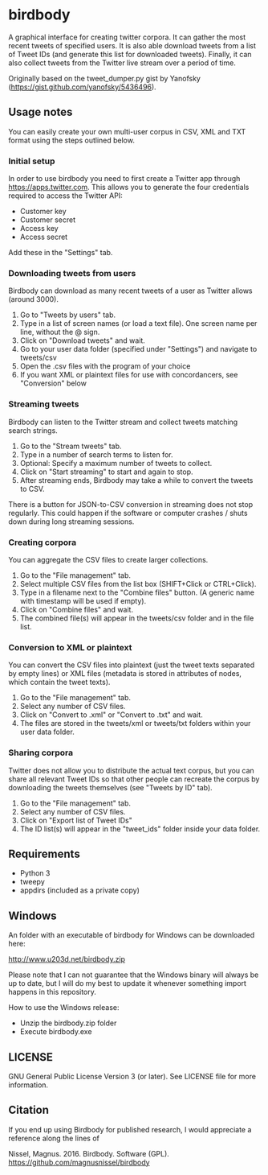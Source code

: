 # birdbody
A graphical interface for creating twitter corpora. It can gather the most recent tweets of specified users. It is also able download tweets from a list of Tweet IDs (and generate this list for downloaded tweets). Finally, it can also collect tweets from the Twitter live stream over a period of time.

Originally based on the tweet_dumper.py gist by Yanofsky (https://gist.github.com/yanofsky/5436496).

## Usage notes ##
You can easily create your own multi-user corpus in CSV, XML and TXT format using the steps outlined below.

### Initial setup ###
In order to use birdbody you need to first create a Twitter app through https://apps.twitter.com.
This allows you to generate the four credentials required to access the Twitter API:
 
 * Customer key
 * Customer secret
 * Access key
 * Access secret

Add these in the "Settings" tab.

### Downloading tweets from users ###
Birdbody can download as many recent tweets of a user as Twitter allows (around 3000).

1. Go to "Tweets by users" tab.
2. Type in a list of screen names (or load a text file). One screen name per line, without the @ sign.
3. Click on "Download tweets" and wait.
5. Go to your user data folder (specified under "Settings") and navigate to tweets/csv
6. Open the .csv files with the program of your choice
7. If you want XML or plaintext files for use with concordancers, see "Conversion" below

### Streaming tweets ###
Birdbody can listen to the Twitter stream and collect tweets matching search strings.

1. Go to the "Stream tweets" tab.
2. Type in a number of search terms to listen for.
3. Optional: Specify a maximum number of tweets to collect.
4. Click on "Start streaming" to start and again to stop.
5. After streaming ends, Birdbody may take a while to convert the tweets to CSV.

There is a button for JSON-to-CSV conversion in streaming does not stop regularly. This could happen if the software or computer crashes / shuts down during long streaming sessions.

### Creating corpora ###
You can aggregate the CSV files to create larger collections.

1. Go to the "File management" tab.
2. Select multiple CSV files from the list box (SHIFT+Click or CTRL+Click).
3. Type in a filename  next to the "Combine files" button. (A generic name with timestamp will be used if empty).
4. Click on "Combine files" and wait.
5. The combined file(s) will appear in the tweets/csv folder and in the file list.

### Conversion to XML or plaintext ###
You can convert the CSV files into plaintext (just the tweet texts separated by empty lines) or XML files (metadata is stored in attributes of <tweet> nodes, which contain the tweet texts).

1. Go to the "File management" tab.
2. Select any number of CSV files.
3. Click on "Convert to .xml" or "Convert to .txt" and wait.
4. The files are stored in the tweets/xml or tweets/txt folders within your user data folder. 

### Sharing corpora ###
Twitter does not allow you to distribute the actual text corpus, but you can share all relevant Tweet IDs so that other people can recreate the corpus by downloading the tweets themselves (see "Tweets by ID" tab).

1. Go to the "File management" tab.
2. Select any number of CSV files.
3. Click on "Export list of Tweet IDs"
4. The ID list(s) will appear in the "tweet_ids" folder inside your data folder.

## Requirements ##
  * Python 3
  * tweepy
  * appdirs (included as a private copy)


## Windows ##
An folder with an executable of birdbody for Windows can be downloaded here:

http://www.u203d.net/birdbody.zip

Please note that I can not guarantee that the Windows binary will always be up to date, but I will do my best to update it
whenever something import happens in this repository. 

How to use the Windows release:

 * Unzip the birdbody.zip folder
 * Execute birdbody.exe
 
 ## LICENSE ##
GNU General Public License Version 3 (or later). See LICENSE file for more information.

## Citation ##
If you end up using Birdbody for published research, I would appreciate a reference along the lines of

Nissel, Magnus. 2016. Birdbody. Software (GPL). https://github.com/magnusnissel/birdbody

